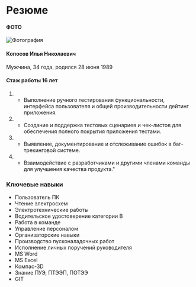 # Резюме

#### ФОТО

![Фотография](https://img.hhcdn.ru/photo/730305200.jpeg?t=1691444786&h=akxgj7yE-LJJFPWbEmj9Jw)

#### Копосов Илья Николаевич
Мужчина, 34 года, родился 28 июня 1989

#### Стаж работы 16 лет 

1. - Выполнение ручного тестирования функциональности, интерфейса пользователя и общей производительности дейтинг приложения.
2. - Создание и поддержка тестовых сценариев и чек-листов для обеспечения полного покрытия приложения тестами.
3. - Выявление, документирование и отслеживание ошибок в баг-трекинговой системе.
4. - Взаимодействие с разработчиками и другими членами команды для улучшения качества продукта."


### Ключевые навыки

* Пользователь ПК
* Чтение электросхем
* Электротехнические работы
* Водительское удостоверение категории B
* Работа в команде
* Управление персоналом
* Организаторские навыки
* Производство пусконаладочных работ
* Исполнение личных поручений руководителя
* MS Word
* MS Excel
* Компас-3D
* Знание ПУЭ,
ПТЭЭП,
ПОТЭЭ
* GIT
  


